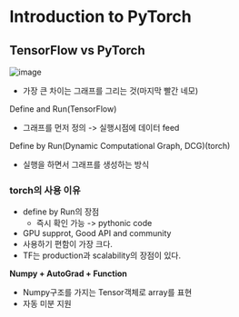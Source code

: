 # Introduction to PyTorch

## TensorFlow vs PyTorch  
![image](https://user-images.githubusercontent.com/50571795/129649257-7ae0f9b8-0a0d-4659-a5be-32de89300f37.png)
- 가장 큰 차이는 그래프를 그리는 것(마지막 빨간 네모)

Define and Run(TensorFlow)
- 그래프를 먼저 정의 -> 실행시점에 데이터 feed

Define by Run(Dynamic Computational Graph, DCG)(torch)
- 실행을 하면서 그래프를 생성하는 방식

### torch의 사용 이유
- define by Run의 장점
  - 즉시 확인 가능 -> pythonic code
- GPU supprot, Good API and community
- 사용하기 편함이 가장 크다.
- TF는 production과 scalability의 장점이 있다.

**Numpy + AutoGrad + Function**
- Numpy구조를 가지는 Tensor객체로 array를 표현
- 자동 미분 지원
